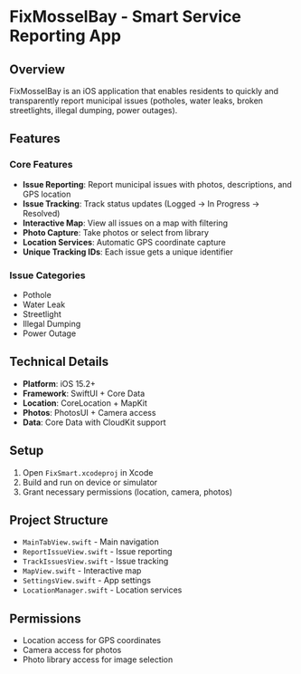 # FixMosselBay - Smart Service Reporting App

## Overview

FixMosselBay is an iOS application that enables residents to quickly and transparently report municipal issues (potholes, water leaks, broken streetlights, illegal dumping, power outages).

## Features

### Core Features
- **Issue Reporting**: Report municipal issues with photos, descriptions, and GPS location
- **Issue Tracking**: Track status updates (Logged → In Progress → Resolved)
- **Interactive Map**: View all issues on a map with filtering
- **Photo Capture**: Take photos or select from library
- **Location Services**: Automatic GPS coordinate capture
- **Unique Tracking IDs**: Each issue gets a unique identifier

### Issue Categories
- Pothole
- Water Leak
- Streetlight
- Illegal Dumping
- Power Outage

## Technical Details

- **Platform**: iOS 15.2+
- **Framework**: SwiftUI + Core Data
- **Location**: CoreLocation + MapKit
- **Photos**: PhotosUI + Camera access
- **Data**: Core Data with CloudKit support

## Setup

1. Open `FixSmart.xcodeproj` in Xcode
2. Build and run on device or simulator
3. Grant necessary permissions (location, camera, photos)

## Project Structure

- `MainTabView.swift` - Main navigation
- `ReportIssueView.swift` - Issue reporting
- `TrackIssuesView.swift` - Issue tracking
- `MapView.swift` - Interactive map
- `SettingsView.swift` - App settings
- `LocationManager.swift` - Location services

## Permissions

- Location access for GPS coordinates
- Camera access for photos
- Photo library access for image selection
